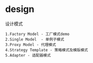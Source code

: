 # design
设计模式 

    1.Factory Model - 工厂模式demo
    2.Single Model  - 单例子模式
    3.Proxy Model - 代理模式
    4.Strategy Template - 策略模式及模版模式
    5.Adapter - 适配器模式